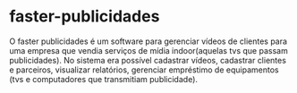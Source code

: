 # faster-publicidades
O faster publicidades é um software para gerenciar vídeos de clientes para uma empresa que vendia serviços de mídia indoor(aquelas tvs que passam publicidades). No sistema era possível cadastrar vídeos, cadastrar clientes e parceiros, visualizar relatórios, gerenciar empréstimo de equipamentos (tvs e computadores que transmitiam publicidade).
